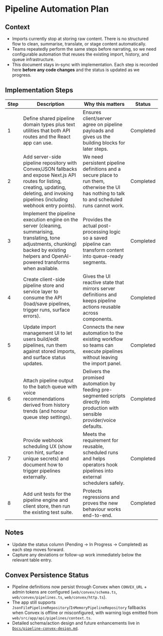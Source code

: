# Pipeline Automation Plan

## Context
- Imports currently stop at storing raw content. There is no structured flow to clean, summarise, translate, or stage content automatically.
- Teams repeatedly perform the same steps before narrating, so we need configurable automation that reuses the existing import, history, and queue infrastructure.
- This document stays in-sync with implementation. Each step is recorded here **before any code changes** and the status is updated as we progress.

## Implementation Steps
| Step | Description | Why this matters | Status |
| --- | --- | --- | --- |
| 1 | Define shared pipeline domain types plus text utilities that both API routes and the React app can use. | Ensures client/server agree on pipeline payloads and gives us the building blocks for later steps. | Completed |
| 2 | Add server-side pipeline repository with Convex/JSON fallbacks and expose Next.js API routes for listing, creating, updating, deleting, and invoking pipelines (including webhook entry points). | We need persistent pipeline definitions and a secure place to run them, otherwise the UI has nothing to talk to and scheduled runs cannot work. | Completed |
| 3 | Implement the pipeline execution engine on the server (cleaning, summarising, translating, tone adjustments, chunking) backed by existing helpers and OpenAI-powered transforms when available. | Provides the actual post-processing logic so a saved pipeline can transform content into queue-ready segments. | Completed |
| 4 | Create client-side pipeline store and service layer to consume the API (load/save pipelines, trigger runs, surface errors). | Gives the UI reactive state that mirrors server definitions and keeps pipeline actions reusable across components. | Completed |
| 5 | Update import management UI to let users build/edit pipelines, run them against stored imports, and surface status updates. | Connects the new automation to the existing workflow so teams can execute pipelines without leaving the import panel. | Completed |
| 6 | Attach pipeline output to the batch queue with voice recommendations derived from history trends (and honour queue step settings). | Delivers the promised automation by feeding pre-segmented scripts directly into production with sensible provider/voice defaults. | Completed |
| 7 | Provide webhook scheduling UX (show cron hint, surface unique secrets) and document how to trigger pipelines externally. | Meets the requirement for reusable, scheduled runs and helps operators hook pipelines into external schedulers safely. | Completed |
| 8 | Add unit tests for the pipeline engine and client store, then run the existing test suite. | Protects regressions and proves the new behaviour works end-to-end. | Completed |

## Notes
- Update the status column (Pending → In Progress → Completed) as each step moves forward.
- Capture any deviations or follow-up work immediately below the relevant table entry.

## Convex Persistence Status
- Pipeline definitions now persist through Convex when `CONVEX_URL` + admin tokens are configured (`web/convex/schema.ts`, `web/convex/pipelines.ts`, `web/convex/http.ts`).
- The app still supports `JsonFilePipelineRepository`/`InMemoryPipelineRepository` fallbacks when Convex is offline or misconfigured, with warning logs emitted from `web/src/app/api/pipelines/context.ts`.
- Detailed schema/action design and future enhancements live in [`Docs/pipeline-convex-design.md`](pipeline-convex-design.md).
